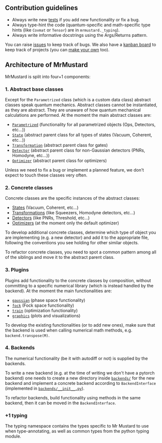 ## Contribution guidelines

- Always write new [tests](https://github.com/XanaduAI/MrMustard/tree/abstract_backend/mrmustard/tests) if you add new functionality or fix a bug.
- Always type-hint the code (quantum-specific and math-specific type hints (like `Covmat` or `Tensor`) are in `mrmustard._typing`). 
- Always write informative docstrings using the Args/Returns pattern.

You can raise [issues](https://github.com/XanaduAI/MrMustard/issues) to keep track of bugs. We also have a [kanban board](https://github.com/XanaduAI/MrMustard/projects/1) to keep track of projects (you can [make your own](https://github.com/XanaduAI/MrMustard/projects) too).
## Architecture of MrMustard
MrMustard is split into four+1 components:

### 1. Abstract base classes
Except for the `Parametrized` class (which is a custom data class) abstract classes speak quantum mechanics. Abstract classes cannot be instantiated, as they are abstract. They are unaware of how quantum mechanical calculations are performed.
At the moment the main abstract classes are:

- [`Parametrized`](https://github.com/XanaduAI/MrMustard/mrmustard/abstract/parametrized.py) (functionality for all parametrized objects (Ops, Detectors, etc...))
- [`State`](https://github.com/XanaduAI/MrMustard/mrmustard/abstract/state.py) (abstract parent class for all types of states (Vacuum, Coherent, etc...))
- [`Transformation`](https://github.com/XanaduAI/MrMustard/mrmustard/abstract/transformation.py) (abstract parent class for gates)
- [`Detector`](https://github.com/XanaduAI/MrMustard/mrmustard/abstract/detector.py) (abstract parent class for non-Gaussian detectors (PNRs, Homodyne, etc...))
- [`Optimizer`](https://github.com/XanaduAI/MrMustard/mrmustard/abstract/optimizer.py) (abstract parent class for optimizers)

Unless we need to fix a bug or implement a planned feature, we don't expect to touch these classes very often.

### 2. Concrete classes
Concrete classes are the specific instances of the abstract classes:

- [States](https://github.com/XanaduAI/MrMustard/mrmustard/concrete/states.py) (Vacuum, Coherent, etc...)
- [Transformations](https://github.com/XanaduAI/MrMustard/mrmustard/concrete/ops.py) (like Squeezers, Homodyne detectors, etc...)
- [Detectors](https://github.com/XanaduAI/MrMustard/mrmustard/concrete/measurements.py) (like PNRs, Threshold, etc...)
- [Optimizers](https://github.com/XanaduAI/MrMustard/mrmustard/concrete/optimizers.py) (at the moment only the default optimizer)

To develop additional concrete classes, determine which type of object you are implementing (e.g. a new detector) and add it to the appropriate file, following the conventions you see holding for other similar objects.

To refactor concrete classes, you need to spot a common pattern among all of the siblings and move it to the abstract parent class.

### 3. Plugins
Plugins add functionality to the concrete classes by composition, without committing to a specific numerical library
(which is instead handled by the backend). At the moment the main functionalities are:

- [`gaussian`](https://github.com/XanaduAI/MrMustard/mrmustard/functionality/gaussian) (phase space functionality)
- [`fock`](https://github.com/XanaduAI/MrMustard/mrmustard/functionality/fock) (Fock space functionality)
- [`train`](https://github.com/XanaduAI/MrMustard/mrmustard/functionality/train.py) (optimization functionality)
- [`graphics`](https://github.com/XanaduAI/MrMustard/mrmustard/functionality/graphics.py) (plots and visualizations)

To develop the existing functionalities (or to add new ones), make sure that the backend is used when calling numerical math methods, e.g. `backend.transpose(M)`.

### 4. Backends
The numerical functionality (be it with autodiff or not) is supplied by the backends.

To write a new backend (e.g. at the time of writing we don't have a pytorch backend) 
one needs to create a new directory inside [`backends/`](https://github.com/XanaduAI/MrMustard/mrmustard/backends) for the new backend and implement
a concrete backend according to `BackendInterface` (implemented
in [`backends/__init__.py`](https://github.com/XanaduAI/MrMustard/mrmustard/backends/__init__.py)).

To refactor backends, build functionality using methods in the same backend, then it can be moved in the `BackendInterface`.

### +1 typing
The typing namespace contains the types specific to Mr Mustard to use when type-annotating, as well as common types from the python typing module.
